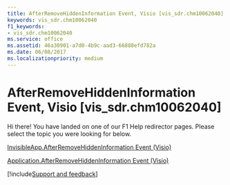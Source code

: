 ```yaml
---
title: AfterRemoveHiddenInformation Event, Visio [vis_sdr.chm10062040]
keywords: vis_sdr.chm10062040
f1_keywords:
- vis_sdr.chm10062040
ms.service: office
ms.assetid: 46a30901-a7d0-4b9c-aad3-66888efd782a
ms.date: 06/08/2017
ms.localizationpriority: medium
---
```



# AfterRemoveHiddenInformation Event, Visio [vis_sdr.chm10062040]

Hi there! You have landed on one of our F1 Help redirector pages. Please select the topic you were looking for below.

[InvisibleApp.AfterRemoveHiddenInformation Event (Visio)](https://msdn.microsoft.com/library/806422e1-66ce-5bed-da8d-5fcdbb2cd662%28Office.15%29.aspx)

[Application.AfterRemoveHiddenInformation Event (Visio)](https://msdn.microsoft.com/library/abd8501a-b528-0433-1633-6d26960dcdaa%28Office.15%29.aspx)

[!include[Support and feedback](~/includes/feedback-boilerplate.md)]